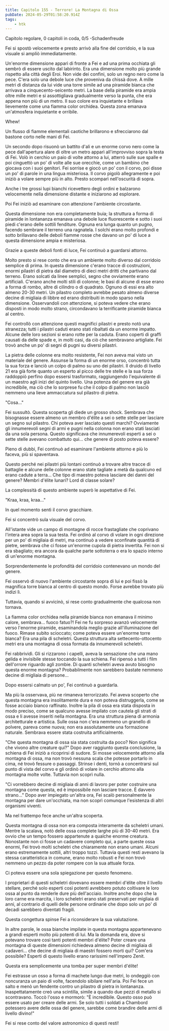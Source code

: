 ```yaml
---
title: Capitolo 155 - Terrore! La Montagna di Ossa
pubDate: 2024-05-29T01:58:20.914Z
tags:
    - htk
---
```



Capitolo regolare,
0 capitoli in coda, 0/5
-Schadenfreude


Fei si spostò velocemente e presto arrivò alla fine del corridoio, e la sua visuale si ampliò immediatamente.


Un'enorme dimensione apparì di fronte a Fei e ad una prima occhiata gli sembrò di essere uscito dal labirinto. Era una dimensione molto più grande rispetto alla città degli Eroi.
Non vide dei confini, solo un regno nero come la pece. C'era solo una debole luce che proveniva da chissà dove. A mille metri di distanza da lui vide una torre simile ad una piramide bianca che arrivava a cinquecento-seicento metri. La base della piramide era ampia oltre mille metri e si assottigliava gradualmente verso la punta, che era appena non più di un metro.
Il suo colore era inquietante e brillava lievemente come una fiamma color orchidea. Questa zona emanava un'atmosfera inquietante e orribile.


Whew!


Un flusso di fiamme elementali caotiche brillarono e sfrecciarono dal bastone corto nelle mani di Fei.


Un secondo dopo risuonò un battito d'ali e un enorme corvo nero come la pece dall'apertura alare di oltre un metro apparì all'improvviso sopra la testa di Fei. Volò in cerchio un paio di volte attorno a lui, atterrò sulle sue spalle e poi cinguettò un po' di volte alle sue orecchie, come un bambino che giocava con i suoi genitori.
Fei sorrise e giocò un po' con il corvo, poi disse un po' di parole in una lingua misteriosa. Il corvo pigolò allegramente e poi iniziò a volare sempre più in alto. Presto scomparì nell'oscurità di sopra.


Anche i tre grossi lupi bianchi ricevettero degli ordini e balzarono velocemente nella dimensione distante e iniziarono ad esplorare.


Poi Fei iniziò ad esaminare con attenzione l'ambiente circostante.


Questa dimensione non era completamente buia; la struttura a forma di piramide in lontananza emanava una debole luce fluorescente e sotto i suoi piedi c'erano delle sottili fenditure. Ognuna era lunga quanto un pugno, facendo sembrare il terreno una ragnatela. I solchi erano molto profondi e sotto brillavano delle deboli fiamme rosse che davano un po' di luce a questa dimensione ampia e misteriosa.


Grazie a queste deboli fonti di luce, Fei continuò a guardarsi attorno.


Molto presto si rese conto che era un ambiente molto diverso dal corridoio semplice di prima. In questa dimensione c'erano tracce di costruzioni, enormi pilastri di pietra dal diametro di dieci metri dritti che partivano dal terreno. Erano solcati da linee semplici, segno che ovviamente erano artificiali.
C'erano anche molti stili di colonne; le basi di alcune di esse erano a forma di rombo, altre di cilindro o di quadrato. Ognuno di essi era alto almeno 20-30 metri. Un pilastro completo avrebbe pesato almeno diverse decine di migliaia di libbre ed erano distribuiti in modo sparso nella dimensione.
Osservandoli con attenzione, si poteva vedere che erano disposti in modo molto strano, circondavano la terrificante piramide bianca al centro.


Fei controllò con attenzione questi magnifici pilastri e presto notò una stranezza; tutti i pilastri caduti erano stati ribaltati da un enorme impatto. Alcune delle loro sezioni si erano rotte per la caduta. Erano coperti di graffi causati da delle spade e, in molti casi, da ciò che sembravano artigliate. Fei trovò anche un po' di segni di pugni su diversi pilastri.


La pietra delle colonne era molto resistente, Fei non aveva mai visto un materiale del genere. Assunse la forma di un enorme orso, concentrò tutta la sua forza e lanciò un colpo di palmo su uno dei pilastri.
Il druido di livello 21 era già forte quanto un esperto al picco delle tre stelle e la sua forza raddoppiò perfino dopo essersi trasformato, raggiungendo l'equivalente di un maestro agli inizi del quinto livello.
Una potenza del genere era già incredibile, ma ciò che lo sorprese fu che il colpo di palmo non lasciò nemmeno una lieve ammaccatura sul pilastro di pietra.


"Cosa..."


Fei sussultò. Questa scoperta gli diede un grosso shock. Sembrava che bisognasse essere almeno un membro d'élite a sei o sette stelle per lasciare un segno sul pilastro. Chi poteva aver lasciato questi marchi? Ovviamente gli innumerevoli segni di armi e pugni nella colonna non erano stati lasciati da una sola persona. Questo significava che innumerevoli esperti a sei o sette stelle avevano combattuto qui... che genere di posto poteva essere?


Pieno di dubbi, Fei continuò ad esaminare l'ambiente attorno e più lo faceva, più si spaventava.


Questo perché nei pilastri più lontani continuò a trovare altre tracce di battaglie e alcune delle colonne erano state tagliate a metà da qualcuno ed erano cadute a terra... Che tipo di maestro poteva lasciare dei danni del genere? Membri d'élite lunari? Lord di classe solare?


La complessità di questo ambiente superò le aspettative di Fei.


"Kraa, kraa, kraa..."


In quel momento sentì il corvo gracchiare.


Fei si concentrò sula visuale del corvo.


All'istante vide un campo di montagne di rocce frastagliate che coprivano l'intera area sopra la sua testa. Fei ordinò al corvo di volare in ogni direzione per un po' di migliaia di metri, ma continuò a vedere sconfinate quantità di pietre, sembrava che ci fosse un'enorme cupola di pietra invertita.
Fei non si era sbagliato; era ancora da qualche parte sottoterra o era lo spazio interno di un'enorme montagna.


Sorprendentemente le profondità del corridoio contenevano un mondo del genere.


Fei osservò di nuovo l'ambiente circostante sopra di lui e poi fissò la magnifica torre bianca al centro di questo mondo. Forse avrebbe trovato più indizi lì.


Tuttavia, quando si avvicinò, si rese conto gradualmente che qualcosa non tornava.


La fiamma color orchidea nella piramide bianca non emanava il minimo calore, sembrava... fuoco fatuo?! Fei ne fu sorpreso avanzò velocemente verso l'enorme piramide, esaminandola meglio grazie all'illuminazione del fuoco. Rimase subito scioccato; come poteva essere un'enorme torre bianca?
Era una pila di scheletri. Questa struttura alta settecento-ottocento metri era una montagna di ossa formata da innumerevoli scheletri.


Fei rabbrividì. Gli si rizzarono i capelli, aveva la sensazione che una mano gelida e invisibile stesse toccando la sua schiena. Fei ripensò a tutti i film dell'orrore riguardo agli zombie. Di quanti scheletri aveva avuto bisogno questa enorme montagna? Probabilmente non sarebbero bastate nemmeno decine di migliaia di persone...


Dopo essersi calmato un po', Fei continuò a guardarla.


Ma più la osservava, più ne rimaneva terrorizzato. Fei aveva scoperto che questa montagna era insolitamente dura e non poteva distruggerla, come se fosse acciaio bianco raffinato. Inoltre la pila di ossa era stata disposta in modo preciso, come se qualcuno avesse impilato con cautela gli strati di ossa e li avesse inseriti nella montagna. Era una struttura piena di armonia architetturale e artistica. Sulle ossa non c'era nemmeno un granello di polvere, pareva come nuova; non era assolutamente una formazione naturale. Sembrava essere stata costruita artificialmente.


"Che questa montagna di ossa sia stata costruita da poco? Non significa che vivono altre creature qui?" Dopo aver raggiunto questa conclusione, la schiena di Fei iniziò a ricoprirsi di sudore. Si mosse velocemente attorno alla montagna di ossa, ma non trovò nessuna scala che potesse portarlo in cima, né trovò fessure o passaggi. Strinse i denti, tornò a concentrarsi sul punto di vista del corvo e gli ordinò di volare in cerchio attorno alla montagna molte volte. Tuttavia non scoprì nulla.


"Ci vorrebbero decine di migliaia di anni di lavoro per poter costruire una montagna come questa, ed è impossibile non lasciare tracce. È davvero strano..." Dopo aver impiegato un'altra ora, Fei scalò personalmente la montagna per dare un'occhiata, ma non scoprì comunque l'esistenza di altri organismi viventi.


Ma nel frattempo fece anche un'altra scoperta.


Questa montagna di ossa non era composta interamente da scheletri umani. Mentre la scalava, notò delle ossa complete larghe più di 30-40 metri. Era ovvio che un tempo fossero appartenute a qualche enorme creatura. Nonostante non ci fosse un cadavere completo qui, a parte queste ossa enormi, Fei trovò molti scheletri che chiaramente non erano umani. Alcuni erano estremamente sottili, altri troppo tozzi. Tuttavia questi resti avevano la stessa caratteristica in comune, erano molto robusti e Fei non trovò nemmeno un pezzo da poter rompere con la sua attuale forza.


Ci poteva essere una sola spiegazione per questo fenomeno.


I proprietari di questi scheletri dovevano essere membri d'élite oltre il livello stellare, perché solo esperti così potenti avrebbero potuto coltivare le loro ossa al punto da renderle dure più dell'acciaio. Inoltre anche dopo che la loro carne era marcita, i loro scheletri erano stati preservati per migliaia di anni, al contrario di quelli delle persone ordinarie che dopo solo un po' di decadi sarebbero diventati fragili.


Questa congettura spinse Fei a riconsiderare la sua valutazione.


In altre parole, le ossa bianche impilate in questa montagna appartenevano a grandi esperti molto più potenti di lui. Ma la domanda era, dove si potevano trovare così tanti potenti membri d'élite? Poter creare una montagna di queste dimensioni richiedeva almeno decine di migliaia di cadaveri... che decine di migliaia di maestri fossero morti qui? Com'era possibile? Esperti di questo livello erano rarissimi nell'impero Zenit.


Questa era semplicemente una tomba per super membri d'élite!


Fei estrasse un osso a forma di machete lungo due metri, lo ondeggiò con noncuranza un paio di volte, facendolo sibilare nell'aria. Poi Fei fece un salto e menò un fendente contro un pilastro di pietra in lontananza.
Inaspettatamente creò una scintilla, simile a quando due pezzi di metallo si scontravano. Toccò l'osso e mormorò: "È incredibile. Questo osso può essere usato per creare delle armi. Se solo tutti i soldati a Chambord potessero avere delle ossa del genere, sarebbe come brandire delle armi di livello divino!"


Fei si rese conto del valore astronomico di questi resti!





